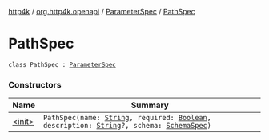 [http4k](../../../index.md) / [org.http4k.openapi](../../index.md) / [ParameterSpec](../index.md) / [PathSpec](./index.md)

# PathSpec

`class PathSpec : `[`ParameterSpec`](../index.md)

### Constructors

| Name | Summary |
|---|---|
| [&lt;init&gt;](-init-.md) | `PathSpec(name: `[`String`](https://kotlinlang.org/api/latest/jvm/stdlib/kotlin/-string/index.html)`, required: `[`Boolean`](https://kotlinlang.org/api/latest/jvm/stdlib/kotlin/-boolean/index.html)`, description: `[`String`](https://kotlinlang.org/api/latest/jvm/stdlib/kotlin/-string/index.html)`?, schema: `[`SchemaSpec`](../../-schema-spec/index.md)`)` |
